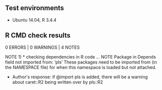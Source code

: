 ## Test environments

* Ubuntu 14.04, R 3.4.4

## R CMD check results

0 ERRORS | 0 WARNINGS | 4 NOTES

NOTE 1) * checking dependencies in R code ... NOTE
Package in Depends field not imported from: ‘pls’
  These packages need to be imported from (in the NAMESPACE file)
  for when this namespace is loaded but not attached.
  
  - Author's response: if @import pls is added, there will be a warning about caret::R2 being written over by pls::R2
  
